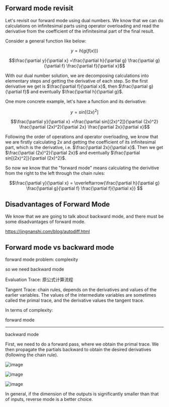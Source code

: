 ## Forward mode revisit

Let's revisit our forward mode using dual numbers. We know that we can do calculations on infinitesimal parts using operator overloading and read the derivative from the coefficient of the infinitesimal part of the final result. 

Consider a general function like below:

$$y = h ( g ( f(x) ) )$$

$$\frac{\partial y}{\partial x} =\frac{\partial h}{\partial g} \frac{\partial g}{\partial f} \frac{\partial f}{\partial x}$$

With our dual number solution, we are decomposing calculations into elementary steps and getting the derivative of each step. So the first derivative we get is $\frac{\partial f}{\partial x}$, then $\frac{\partial g}{\partial f}$ and eventually $\frac{\partial h}{\partial g}$.

One more concrete example, let's have a function and its derivative:

$$y = sin[(2x)^2]$$

$$\frac{\partial y}{\partial x} =\frac{\partial sin[(2x)^2]}{\partial (2x)^2} \frac{\partial (2x)^2}{\partial 2x} \frac{\partial 2x}{\partial x}$$

Following the order of operations and operator overloading, we know that we are firstly calculating $2x$ and getting the coefficient of its infinitesimal part, which is the derivative, i.e. $\frac{\partial 2x}{\partial x}$. Then we get $\frac{\partial (2x)^2}{\partial 2x}$ and eventually $\frac{\partial sin[(2x)^2]}{\partial (2x)^2}$.

So now we know that the "forward mode" means calculating the derivitive from the right to the left through the chain rules:

$$\frac{\partial y}{\partial x} = \overleftarrow{\frac{\partial h}{\partial g} \frac{\partial g}{\partial f} \frac{\partial f}{\partial x}} $$

##  Disadvantages of Forward Mode

We know that we are going to talk about backward mode, and there must be some disadvantages of forward mode.

https://jingnanshi.com/blog/autodiff.html

## Forward mode vs backward mode


forward mode problem:
complexity

so we need backward mode

Evaluation Trace: 原公式计算流程

Tangent Trace: chain rules, depends on the derivatives and values of the earlier variables. The values of the intermediate variables are sometimes called the primal trace, and the derivative values the tangent trace.


In terms of complexity:

forward mode

-----------

backward mode

First, we need to do a forward pass, where we obtain the primal trace. We then propagate the partials backward to obtain the desired derivatives (following the chain rule).

![image](https://github.com/mincongzhang/AAD/assets/5571030/4a9bb3fa-656a-4266-a7c5-6248457d050e)

![image](https://github.com/mincongzhang/AAD/assets/5571030/55fd41aa-dd89-4392-8660-356870fe8256)

![image](https://github.com/mincongzhang/AAD/assets/5571030/56a0c03b-655a-44bb-b415-9e60826968c2)



In general, if the dimension of the outputs is significantly smaller than that of inputs, reverse mode is a better choice.
